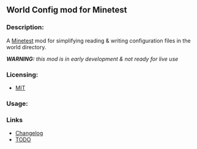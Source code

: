 ## World Config mod for Minetest

### Description:

A [Minetest][] mod for simplifying reading & writing configuration files in the world directory.

***WARNING:** this mod is in early development & not ready for live use*

### Licensing:

- [MIT](LICENSE.txt)

### Usage:

### Links

- [Changelog](changelog.txt)
- [TODO](TODO.txt)


[Minetest]: http://minetest.net/
